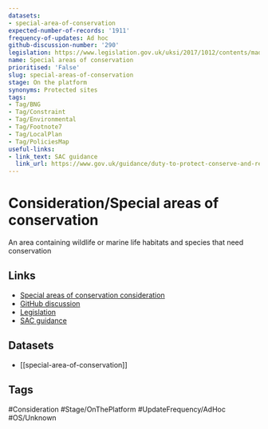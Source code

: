 ```yaml
---
datasets:
- special-area-of-conservation
expected-number-of-records: '1911'
frequency-of-updates: Ad hoc
github-discussion-number: '290'
legislation: https://www.legislation.gov.uk/uksi/2017/1012/contents/made
name: Special areas of conservation
prioritised: 'False'
slug: special-areas-of-conservation
stage: On the platform
synonyms: Protected sites
tags:
- Tag/BNG
- Tag/Constraint
- Tag/Environmental
- Tag/Footnote7
- Tag/LocalPlan
- Tag/PoliciesMap
useful-links:
- link_text: SAC guidance
  link_url: https://www.gov.uk/guidance/duty-to-protect-conserve-and-restore-european-sites
---
```


# Consideration/Special areas of conservation

An area containing wildlife or marine life habitats and species that need conservation

## Links

* [Special areas of conservation consideration](https://design.planning.data.gov.uk/planning-consideration/special-areas-of-conservation)
* [GitHub discussion](https://github.com/digital-land/data-standards-backlog/discussions/290)
* [Legislation](https://www.legislation.gov.uk/uksi/2017/1012/contents/made)
* [SAC guidance](https://www.gov.uk/guidance/duty-to-protect-conserve-and-restore-european-sites)

## Datasets

* [[special-area-of-conservation]]

## Tags

#Consideration #Stage/OnThePlatform #UpdateFrequency/AdHoc #OS/Unknown